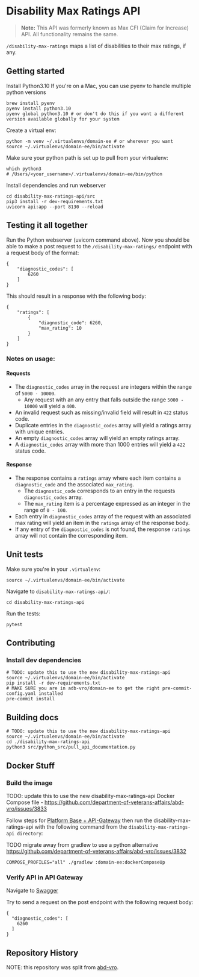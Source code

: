 # Disability Max Ratings API

> **Note:** This API was formerly known as Max CFI (Claim for Increase) API. All functionality remains the same.

`/disability-max-ratings` maps a list of disabilities to their max ratings, if any.

## Getting started

Install Python3.10
If you're on a Mac, you can use pyenv to handle multiple python versions

```
brew install pyenv
pyenv install python3.10
pyenv global python3.10 # or don't do this if you want a different version available globally for your system
```

Create a virtual env:

```
python -m venv ~/.virtualenvs/domain-ee # or wherever you want
source ~/.virtualenvs/domain-ee/bin/activate
```

Make sure your python path is set up to pull from your virtualenv:

```
which python3
# /Users/<your_username>/.virtualenvs/domain-ee/bin/python
```

Install dependencies and run webserver

```
cd disability-max-ratings-api/src
pip3 install -r dev-requirements.txt
uvicorn api:app --port 8130 --reload
```

## Testing it all together

Run the Python webserver (uvicorn command above). Now you should be able to make a post request to the `/disability-max-ratings/`
endpoint with a request body of the format:

```
{
    "diagnostic_codes": [
        6260
    ]
}
```

This should result in a response with the following body:

```
{
    "ratings": [
        {
            "diagnostic_code": 6260,
            "max_rating": 10
        }
    ]
}
```

### Notes on usage:

#### Requests

* The `diagnostic_codes` array in the request are integers within the range of `5000 - 10000`.
    * Any request with an any entry that falls outside the range `5000 - 10000` will yield a `400`.
* An invalid request such as missing/invalid field will result in `422` status code.
* Duplicate entries in the `diagnostic_codes` array will yield a ratings array with unique entries.
* An empty `diagnostic_codes` array will yield an empty ratings array.
* A `diagnostic_codes` array with more than 1000 entries will yield a `422` status code.

#### Response

* The response contains a `ratings` array where each item contains a `diagnostic_code` and the associated `max_rating`.
    * The `diagnostic_code` corresponds to an entry in the requests `diagnostic_codes` array.
    * The `max_rating` item is a percentage expressed as an integer in the range of `0 - 100`.
* Each entry in `diagnostic_codes` array of the request with an associated max rating will yield an item in
  the `ratings` array of the response body.
* If any entry of the `diagnostic_codes` is not found, the response `ratings` array will not contain the corresponding
  item.

## Unit tests

Make sure you're in your `.virtualenv`:

```
source ~/.virtualenvs/domain-ee/bin/activate
```

Navigate to `disability-max-ratings-api/`:

```
cd disability-max-ratings-api
```

Run the tests:

```
pytest
```

## Contributing

### Install dev dependencies

```
# TODO: update this to use the new disability-max-ratings-api
source ~/.virtualenvs/domain-ee/bin/activate
pip install -r dev-requirements.txt
# MAKE SURE you are in adb-vro/domain-ee to get the right pre-commit-config.yaml installed
pre-commit install
```

## Building docs

```
# TODO: update this to use the new disability-max-ratings-api
source ~/.virtualenvs/domain-ee/bin/activate
cd ./disability-max-ratings-api
python3 src/python_src/pull_api_documentation.py
```

## Docker Stuff

### Build the image

 TODO: update this to use the new disability-max-ratings-api Docker Compose file - <https://github.com/department-of-veterans-affairs/abd-vro/issues/3833>

Follow steps for
[Platform Base + API-Gateway](https://github.com/department-of-veterans-affairs/abd-vro/wiki/Docker-Compose#platform-base)
then run the disability-max-ratings-api with the following command from the `disability-max-ratings-api directory`:

TODO migrate away from gradlew to use a python alternative <https://github.com/department-of-veterans-affairs/abd-vro/issues/3832>
```
COMPOSE_PROFILES="all" ./gradlew :domain-ee:dockerComposeUp
```

### Verify API in API Gateway

Navigate to [Swagger](http://localhost:8060/webjars/swagger-ui/index.html?urls.primaryName=3.%20Max%20CFI%20API)

Try to send a request on the post endpoint with the following request body:

```
{
  "diagnostic_codes": [
    6260
  ]
}
```

## Repository History

NOTE: this repository was split from [abd-vro](https://github.com/department-of-veterans-affairs/abd-vro/tree/develop/domain-ee/ee-max-cfi-app).
